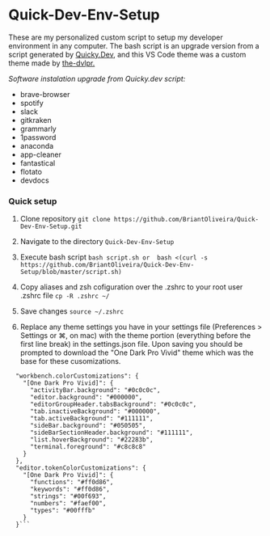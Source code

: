 # Quick-Dev-Env-Setup
These are my personalized custom script to setup my developer environment in any computer. The bash script is an upgrade version from a script generated by [Quicky.Dev](www.quicky.dev), and this VS Code theme was a custom theme made by [the-dvlpr.](https://github.com/the-dvlpr/vscode-settings)

*Software instalation upgrade from Quicky.dev script:*
- brave-browser
- spotify
- slack
- gitkraken
- grammarly
- 1password
- anaconda
- app-cleaner
- fantastical
- flotato
- devdocs

### Quick setup 

1. Clone repository 
``` git clone https://github.com/BriantOliveira/Quick-Dev-Env-Setup.git ```

2. Navigate to the directory 
```Quick-Dev-Env-Setup```

3. Execute bash script
```bash script.sh or  bash <(curl -s https://github.com/BriantOliveira/Quick-Dev-Env-Setup/blob/master/script.sh)```

4. Copy aliases and zsh cofiguration over the .zshrc to your root user .zshrc file 
``` cp -R .zshrc ~/ ```

5. Save changes 
``` source ~/.zshrc ```

6. Replace any theme settings you have in your settings file (Preferences > Settings or ⌘, on mac) with the theme portion (everything before the first line break) in the settings.json file. Upon saving you should be prompted to download the "One Dark Pro Vivid" theme which was the base for these cusomizations.
```"workbench.colorTheme": "One Dark Pro Vivid",
  "workbench.colorCustomizations": {
    "[One Dark Pro Vivid]": {
      "activityBar.background": "#0c0c0c",
      "editor.background": "#000000",
      "editorGroupHeader.tabsBackground": "#0c0c0c",
      "tab.inactiveBackground": "#000000",
      "tab.activeBackground": "#111111",
      "sideBar.background": "#050505",
      "sideBarSectionHeader.background": "#111111",
      "list.hoverBackground": "#22283b",
      "terminal.foreground": "#c8c8c8"
    }
  },
  "editor.tokenColorCustomizations": {
    "[One Dark Pro Vivid]": {
      "functions": "#ff0d86",
      "keywords": "#ff0d86",
      "strings": "#00f693",
      "numbers": "#faef00",
      "types": "#00fffb"
    }
  }```



